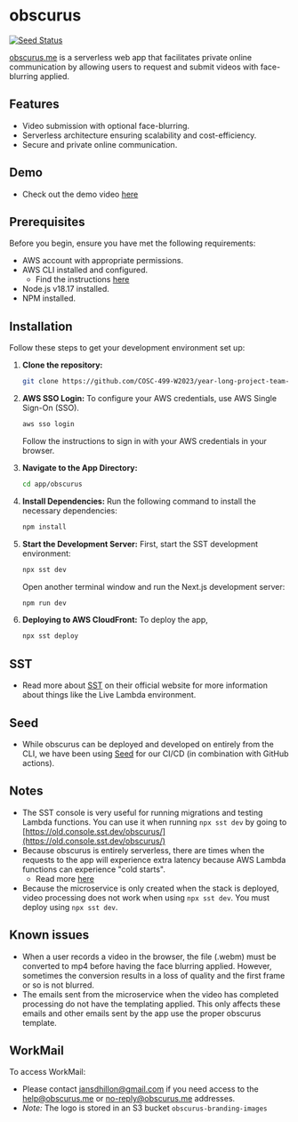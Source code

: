 
# obscurus

[![Seed Status](https://api.seed.run/imightbejan/year-long-project-team-9/stages/prod/build_badge)](https://console.seed.run/imightbejan/year-long-project-team-9)

[obscurus.me](https://obscurus.me) is a serverless web app that facilitates private online communication by allowing users to request and submit videos with face-blurring applied.

## Features

- Video submission with optional face-blurring.
- Serverless architecture ensuring scalability and cost-efficiency.
- Secure and private online communication.

## Demo

- Check out the demo video [here](https://www.youtube.com/watch?v=4Sjj6J6F270)

## Prerequisites

Before you begin, ensure you have met the following requirements:
- AWS account with appropriate permissions.
- AWS CLI installed and configured.
   - Find the instructions [here](https://docs.aws.amazon.com/cli/latest/userguide/cli-configure-sso.html)
- Node.js v18.17 installed.
- NPM installed.

## Installation

Follow these steps to get your development environment set up:

1. **Clone the repository:**
   ```bash
   git clone https://github.com/COSC-499-W2023/year-long-project-team-9.git
   ```

2. **AWS SSO Login:**
   To configure your AWS credentials, use AWS Single Sign-On (SSO).
   ```bash
   aws sso login
   ```
   Follow the instructions to sign in with your AWS credentials in your browser.

3. **Navigate to the App Directory:**
   ```bash
   cd app/obscurus
   ```

4. **Install Dependencies:**
   Run the following command to install the necessary dependencies:
   ```bash
   npm install
   ```

5. **Start the Development Server:**
   First, start the SST development environment:
   ```bash
   npx sst dev
   ```
   Open another terminal window and run the Next.js development server:
   ```bash
   npm run dev
   ```

6. **Deploying to AWS CloudFront:** To deploy the app,
   ```bash
   npx sst deploy
   ```

## SST

- Read more about [SST](https://sst.dev) on their official website for more information about things like the Live Lambda environment.

## Seed

- While obscurus can be deployed and developed on entirely from the CLI, we have been using [Seed](https://https://seed.run/) for our CI/CD (in combination with GitHub actions).

## Notes

- The SST console is very useful for running migrations and testing Lambda functions. You can use it when running `npx sst dev` by going to [https://old.console.sst.dev/obscurus/](https://old.console.sst.dev/obscurus/)
- Because obscurus is entirely serverless, there are times when the requests to the app will experience extra latency because AWS Lambda functions can experience "cold starts".
    - Read more [here](https://docs.aws.amazon.com/lambda/latest/operatorguide/execution-environments.html)
- Because the microservice is only created when the stack is deployed, video processing does not work when using `npx sst dev`. You must deploy using `npx sst dev`.


## Known issues

- When a user records a video in the browser, the file (.webm) must be converted to mp4 before having the face blurring applied. However, sometimes the conversion results in a loss of quality and the first frame or so is not blurred.
- The emails sent from the microservice when the video has completed processing do not have the templating applied. This only affects these emails and other emails sent by the app use the proper obscurus template.


## WorkMail
To access WorkMail:
- Please contact jansdhillon@gmail.com if you need access to the help@obscurus.me or no-reply@obscurus.me addresses.
- *Note:* The logo is stored in an S3 bucket `obscurus-branding-images`
